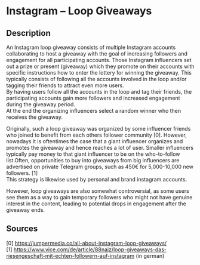 # Instagram – Loop Giveaways

## Description

An Instagram loop giveaway consists of multiple Instagram accounts collaborating to host a giveaway with the goal of increasing followers and engagement for all participating accounts. Those Instagram influencers set out a prize or present (giveaway) which they promote on their accounts with specific instructions how to enter the lottery for winning the giveaway. This typically consists of following all the accounts involved in the loop and/or tagging their friends to attract even more users.    
By having users follow all the accounts in the loop and tag their friends, the participating accounts gain more followers and increased engagement during the giveaway period.   
At the end the organizing influencers select a random winner who then receives the giveaway.   

Originally, such a loop giveaway was organized by some influencer friends who joined to benefit from each others follower community [0]. However, nowadays it is oftentimes the case that a giant influencer organizes and promotes the giveaway and hence reaches a lot of user. Smaller influencers typically pay money to that giant influencer to be on the who-to-follow list.Often, opportunities to buy into giveaways from big influencers are advertised on private Telegram groups, such as 450€ for 5,000-10,000 new followers. [1]   
This strategy is likewise used by personal and brand instagram accounts.  

However, loop giveaways are also somewhat controversial, as some users see them as a way to gain temporary followers who might not have genuine interest in the content, leading to potential drops in engagement after the giveaway ends.  

## Sources

[0] https://jumpermedia.co/all-about-instagram-loop-giveaways/   
[1] https://www.vice.com/de/article/88najz/loop-giveaways-das-riesengeschaft-mit-echten-followern-auf-instagram (in german)